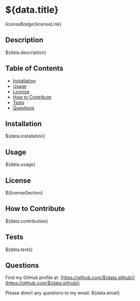 # ${data.title}
${licenseBadge}${licenseLink}

## Description
${data.description}

## Table of Contents

- [Installation](#installation)
- [Usage](#usage)
- [License](#license)
- [How to Contribute ](#contribute)
- [Tests](#tests)
- [Questions](#questions)

## Installation
${data.installation}

## Usage
${data.usage}

## License
${licenseSection}

## How to Contribute <a id="contribute"></a>
${data.contribution}

## Tests
${data.tests}

## Questions
Find my GitHub profile at: [https://github.com/${data.github}](https://github.com/${data.github})

Please direct any questions to my email: ${data.email}
